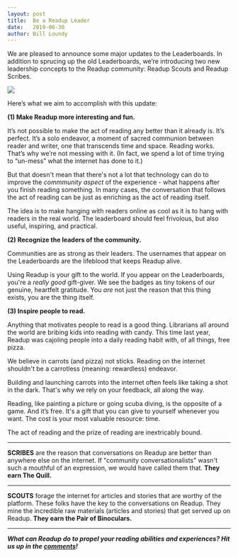 ```yaml
---
layout: post
title:  Be a Readup Leader
date:   2019-06-30
author: Bill Loundy
---
```

We are pleased to announce some major updates to the Leaderboards. In addition to sprucing up the old Leaderboards, we’re introducing two new leadership concepts to the Readup community: Readup Scouts and Readup Scribes.

<img src="https://blog.readup.com/pics/leaderboardsv2.PNG">

Here’s what we aim to accomplish with this update: 

<b>(1) Make Readup more interesting and fun.</b>

It’s not possible to make the act of reading any better than it already is. It’s perfect. It’s a solo endeavor, a moment of sacred communion between reader and writer, one that transcends time and space. Reading works. That’s why we’re not messing with it. (In fact, we spend a lot of time trying to “un-mess” what the internet has done to it.) 

But that doesn't mean that there's not a lot that technology can do to improve the <i>commmunity aspect</i> of the experience - what happens after you finish reading something. In many cases, the conversation that follows the act of reading can be just as enriching as the act of reading itself.

The idea is to make hanging with readers online as cool as it is to hang with readers in the real world. The leaderboard should feel frivolous, but also useful, inspiring, and practical.

<b>(2) Recognize the leaders of the community.</b>

Communities are as strong as their leaders. The usernames that appear on the Leaderboards are the lifeblood that keeps Readup alive.

Using Readup is your gift to the world. If you appear on the Leaderboards, you're a _really good_ gift-giver. We see the badges as tiny tokens of our genuine, heartfelt gratitude. You <i>are</i> not just the reason that this thing exists, you are the thing itself. 

<b>(3) Inspire people to read.</b>

Anything that motivates people to read is a good thing. Librarians all around the world are bribing kids into reading with candy. This time last year, Readup was cajoling people into a daily reading habit with, of all things, free pizza.

We believe in carrots (and pizza) not sticks. Reading on the internet shouldn't be a carrotless (meaning: rewardless) endeavor.

Building and launching carrots into the internet often feels like taking a shot in the dark. That's why we rely on your feedback, all along the way.

Reading, like painting a picture or going scuba diving, is the opposite of a game. And it’s free. It's a gift that you can give to yourself whenever you want. The cost is your most valuable resource: time. 

The act of reading and the prize of reading are inextricably bound.

<hr>

**SCRIBES** are the reason that conversations on Readup are better than anywhere else on the internet. If "community conversationalists" wasn't such a mouthful of an expression, we would have called them that. **They earn The Quill.**

<hr>

**SCOUTS** forage the internet for articles and stories that are worthy of the platform. These folks have the key to the conversations on Readup. They mine the incredible raw materials (articles and stories) that get served up on Readup. **They earn the Pair of Binoculars.** 

<hr>

<i><b>What can Readup do to propel your reading abilities and experiences? Hit us up in the [comments](https://readup.com/comments/blogreadupcom/be-a-readup-leader)! </b></i>
